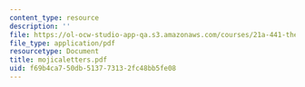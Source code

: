 ```yaml
---
content_type: resource
description: ''
file: https://ol-ocw-studio-app-qa.s3.amazonaws.com/courses/21a-441-the-conquest-of-america-spring-2004/f69b4ca750db513773132fc48bb5fe08_mojicaletters.pdf
file_type: application/pdf
resourcetype: Document
title: mojicaletters.pdf
uid: f69b4ca7-50db-5137-7313-2fc48bb5fe08
---
```

